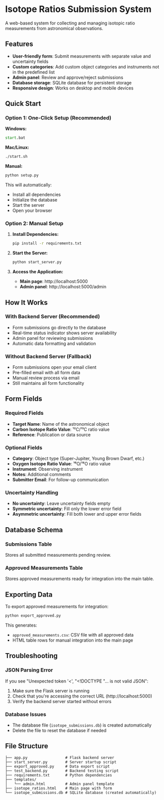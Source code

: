 # Isotope Ratios Submission System

A web-based system for collecting and managing isotopic ratio measurements from astronomical observations.

## Features

- **User-friendly form**: Submit measurements with separate value and uncertainty fields
- **Custom categories**: Add custom object categories and instruments not in the predefined list
- **Admin panel**: Review and approve/reject submissions
- **Database storage**: SQLite database for persistent storage
- **Responsive design**: Works on desktop and mobile devices

## Quick Start

### Option 1: One-Click Setup (Recommended)

**Windows:**
```cmd
start.bat
```

**Mac/Linux:**
```bash
./start.sh
```

**Manual:**
```bash
python setup.py
```

This will automatically:
- Install all dependencies
- Initialize the database
- Start the server
- Open your browser

### Option 2: Manual Setup

1. **Install Dependencies:**
   ```bash
   pip install -r requirements.txt
   ```

2. **Start the Server:**
   ```bash
   python start_server.py
   ```

3. **Access the Application:**
   - **Main page**: http://localhost:5000
   - **Admin panel**: http://localhost:5000/admin

## How It Works

### With Backend Server (Recommended)
- Form submissions go directly to the database
- Real-time status indicator shows server availability
- Admin panel for reviewing submissions
- Automatic data formatting and validation

### Without Backend Server (Fallback)
- Form submissions open your email client
- Pre-filled email with all form data
- Manual review process via email
- Still maintains all form functionality

## Form Fields

### Required Fields
- **Target Name**: Name of the astronomical object
- **Carbon Isotope Ratio Value**: ¹²C/¹³C ratio value
- **Reference**: Publication or data source

### Optional Fields
- **Category**: Object type (Super-Jupiter, Young Brown Dwarf, etc.)
- **Oxygen Isotope Ratio Value**: ¹⁶O/¹⁸O ratio value
- **Instrument**: Observing instrument
- **Notes**: Additional comments
- **Submitter Email**: For follow-up communication

### Uncertainty Handling
- **No uncertainty**: Leave uncertainty fields empty
- **Symmetric uncertainty**: Fill only the lower error field
- **Asymmetric uncertainty**: Fill both lower and upper error fields

## Database Schema

### Submissions Table
Stores all submitted measurements pending review.

### Approved Measurements Table
Stores approved measurements ready for integration into the main table.

## Exporting Data

To export approved measurements for integration:

```bash
python export_approved.py
```

This generates:
- `approved_measurements.csv`: CSV file with all approved data
- HTML table rows for manual integration into the main page

## Troubleshooting

### JSON Parsing Error
If you see "Unexpected token '<', "<!DOCTYPE "... is not valid JSON":
1. Make sure the Flask server is running
2. Check that you're accessing the correct URL (http://localhost:5000)
3. Verify the backend server started without errors

### Database Issues
- The database file (`isotope_submissions.db`) is created automatically
- Delete the file to reset the database if needed

## File Structure

```
├── app.py                 # Flask backend server
├── start_server.py        # Server startup script
├── export_approved.py     # Data export script
├── test_backend.py        # Backend testing script
├── requirements.txt       # Python dependencies
├── templates/
│   └── admin.html         # Admin panel template
├── isotope_ratios.html    # Main page with form
└── isotope_submissions.db # SQLite database (created automatically)
```